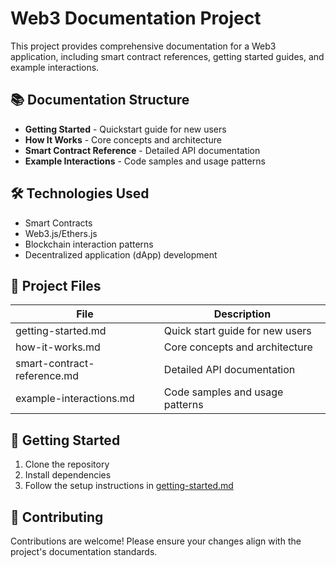 # Web3 Documentation Project

This project provides comprehensive documentation for a Web3 application, including smart contract references, getting started guides, and example interactions.

## 📚 Documentation Structure

- **Getting Started** - Quickstart guide for new users
- **How It Works** - Core concepts and architecture
- **Smart Contract Reference** - Detailed API documentation
- **Example Interactions** - Code samples and usage patterns

## 🛠️ Technologies Used

- Smart Contracts
- Web3.js/Ethers.js
- Blockchain interaction patterns
- Decentralized application (dApp) development

## 📂 Project Files

| File | Description |
|------|-------------|
| getting-started.md | Quick start guide for new users |
| how-it-works.md | Core concepts and architecture |
| smart-contract-reference.md | Detailed API documentation |
| example-interactions.md | Code samples and usage patterns |

## 🚀 Getting Started

1. Clone the repository
2. Install dependencies
3. Follow the setup instructions in [getting-started.md](./getting-started.md)

## 🤝 Contributing

Contributions are welcome! Please ensure your changes align with the project's documentation standards.

